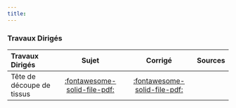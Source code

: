 ```yaml
---
title:  
---
```


### Travaux Dirigés 
 
| Travaux Dirigés | Sujet | Corrigé | Sources  | 
| :-------------- | :---: | :-----: | :------: | 
| Tête de découpe de tissus | [:fontawesome-solid-file-pdf:](http://xpessoles-cpge.fr/pdf/Cy_12_Ch_01_TD_01_Decoupe_Sujet.pdf) | [:fontawesome-solid-file-pdf:](http://xpessoles-cpge.fr/pdf/Cy_12_Ch_01_TD_01_Decoupe_Corrige.pdf) | 

